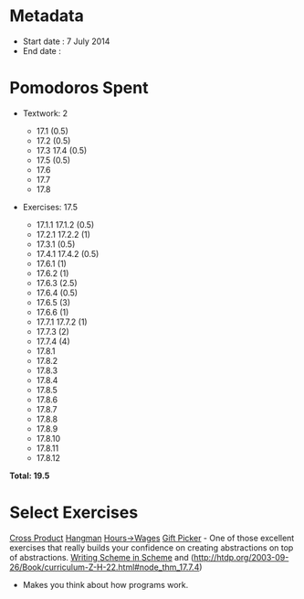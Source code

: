 Metadata
========

- Start date : 7 July 2014
- End date : 

Pomodoros Spent
==============

- Textwork: 2
  - 17.1 (0.5)
  - 17.2 (0.5)
  - 17.3 17.4 (0.5)
  - 17.5 (0.5)
  - 17.6
  - 17.7
  - 17.8

- Exercises: 17.5
  - 17.1.1 17.1.2 (0.5)
  - 17.2.1 17.2.2 (1)
  - 17.3.1 (0.5)
  - 17.4.1 17.4.2 (0.5)
  - 17.6.1 (1)
  - 17.6.2 (1)
  - 17.6.3 (2.5)
  - 17.6.4 (0.5)
  - 17.6.5 (3)
  - 17.6.6 (1)
  - 17.7.1 17.7.2 (1)
  - 17.7.3 (2)
  - 17.7.4 (4)
  - 17.8.1
  - 17.8.2
  - 17.8.3
  - 17.8.4
  - 17.8.5
  - 17.8.6
  - 17.8.7
  - 17.8.8
  - 17.8.9
  - 17.8.10
  - 17.8.11
  - 17.8.12

**Total: 19.5**

Select Exercises
================
[Cross Product](http://htdp.org/2003-09-26/Book/curriculum-Z-H-22.html#node_thm_17.1.2)
[Hangman](http://htdp.org/2003-09-26/Book/curriculum-Z-H-22.html#node_thm_17.6.2)
[Hours->Wages](http://htdp.org/2003-09-26/Book/curriculum-Z-H-22.html#node_thm_17.6.3)
[Gift Picker](http://htdp.org/2003-09-26/Book/curriculum-Z-H-22.html#node_thm_17.6.5) - One of those excellent exercises that really builds your confidence on creating abstractions on top of abstractions.
[Writing Scheme in Scheme](http://htdp.org/2003-09-26/Book/curriculum-Z-H-22.html#node_thm_17.7.3) and (http://htdp.org/2003-09-26/Book/curriculum-Z-H-22.html#node_thm_17.7.4)
 - Makes you think about how programs
work.
